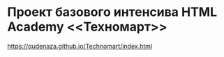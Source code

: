 # Проект базового интенсива HTML Academy <<Техномарт>>
https://qudenaza.github.io/Technomart/index.html

